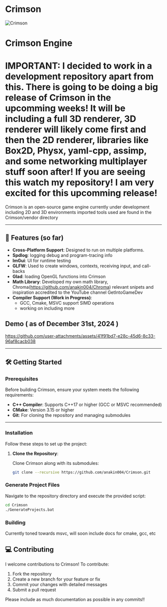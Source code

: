 # Crimson 


![Crimson](https://github.com/user-attachments/assets/fae28d60-1330-4bae-acab-57e12994e7f2)


# Crimson Engine 

# IMPORTANT: I decided to work in a development repository apart from this. There is going to be doing a big release of Crimson in the upcomming weeks! It will be including a full 3D renderer, 3D renderer will likely come first and then the 2D renderer, libraries like Box2D, Physx, yaml-cpp, assimp, and some networking multiplayer stuff soon after! If you are seeing this watch my repository! I am very excited for this upcomming release!

Crimson is an open-source game engine currently under development including 2D and 3D environments
imported tools used are found in the Crimson/vendor directory

---

## 🚀 Features (so far)

- **Cross-Platform Support**: Designed to run on multiple platforms.
- **Spdlog**: logging debug and program-tracing info
- **ImGui**: UI for runtime testing
- **GLFW**: Used to create windows, contexts, receiving input, and call-backs
- **Glad**: loading OpenGL functions into Crimson
- **Math Library**: Developed my own math library, Chroma(https://github.com/anakin004/Chroma)
  relevant snipets and inspiration accredited to the YouTube channel GetIntoGameDev
- **Compiler Support (Work in Progress)**: 
  - GCC, Cmake, MSVC support SIMD operations
  - working on including more

## Demo ( as of December 31st, 2024 )
https://github.com/user-attachments/assets/41f91bd7-e28c-45d6-8c33-96af8cacb038





---

## 🛠️ Getting Started

### Prerequisites
Before building Crimson, ensure your system meets the following requirements:

- **C++ Compiler**: Supports C++17 or higher (GCC or MSVC recommended)
- **CMake**: Version 3.15 or higher
- **Git**: For cloning the repository and managing submodules

---

### Installation

Follow these steps to set up the project:

1. **Clone the Repository**:

   Clone Crimson along with its submodules:
   ```bash
   git clone --recursive https://github.com/anakin004/Crimson.git

### Generate Project Files

Navigate to the repository directory and execute the provided script:  
```bash
cd Crimson
./GenerateProjects.bat
```
### Building

Currently toned towards msvc, 
will soon include docs for cmake, gcc, etc


## 💻 Contributing

I welcome contributions to Crimson! To contribute:  
1. Fork the repository 
2. Create a new branch for your feature or fix
3. Commit your changes with detailed messages
4. Submit a pull request  

Please include as much documentation as possible in any commits!!
